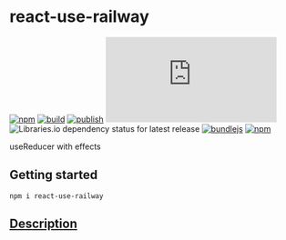 # react-use-railway

[![npm](https://img.shields.io/npm/v/react-use-railway)](https://npm.im/react-use-railway)
[![build](https://github.com/iyegoroff/react-use-railway/workflows/build/badge.svg)](https://github.com/iyegoroff/react-use-railway/actions/workflows/build.yml)
[![publish](https://github.com/iyegoroff/react-use-railway/workflows/publish/badge.svg)](https://github.com/iyegoroff/react-use-railway/actions/workflows/publish.yml)
[![Type Coverage](https://img.shields.io/badge/dynamic/json.svg?label=type-coverage&prefix=%E2%89%A5&suffix=%&query=$.typeCoverage.atLeast&uri=https%3A%2F%2Fraw.githubusercontent.com%2Fiyegoroff%2Freact-use-railway%2Fmain%2Fpackage.json)](https://github.com/plantain-00/type-coverage)
![Libraries.io dependency status for latest release](https://img.shields.io/librariesio/release/npm/react-use-railway/0.0.9)
[![bundlejs](https://deno.bundlejs.com/?q=react-use-railway@0.0.9,react-use-railway@0.0.9&treeshake=[*],[{+default+}]&config={"esbuild":{"external":["react","ts-railway"]}}&badge=)](https://bundlejs.com/?q=react-use-railway)
[![npm](https://img.shields.io/npm/l/react-use-railway.svg?t=1495378566926)](https://www.npmjs.com/package/react-use-railway)

useReducer with effects

## Getting started

```
npm i react-use-railway
```

## [Description](https://github.com/iyegoroff/use-railway)
